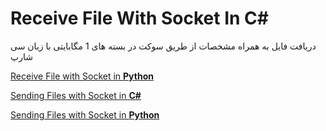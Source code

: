 # Receive File With Socket In C#


دریافت فایل به همراه مشخصات از طریق سوکت در بسته های 1 مگابایتی با زبان سی شارپ


<a href="https://github.com/AmirHosseinkhalife/ReceiveFileWithSocketInPython" title="Receive File with Socket in Python">Receive File with Socket in <b>Python</b></a>

<a href="https://github.com/AmirHosseinkhalife/SendingFileswithSocketinCSharp" title="Sending Files with Socket in C#">Sending Files with Socket in <b>C#</b></a>

<a href="https://github.com/AmirHosseinkhalife/SendingFileswithSocketinPython" title="Sending Files with Socket in Python">Sending Files with Socket in <b>Python</b></a>
